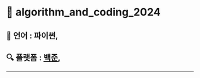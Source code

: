 # :hatched_chick: algorithm_and_coding_2024


## :rocket: __언어__ : 파이썬, 

## :mag: __플랫폼__ : [백준](https://www.acmicpc.net), 

---
